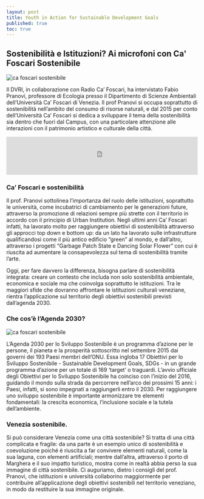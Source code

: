 ```yaml
---
layout: post
title: Youth in Action for Sustainable Development Goals
published: true
toc: true
---
```


## Sostenibilità e Istituzioni? Ai microfoni con Ca' Foscari Sostenibile
![ca foscari sostenibile]({{site.baseurl}}/assets/posts/sostenibile.png)

Il DVRI, in collaborazione con Radio Ca’ Foscari, ha intervistato Fabio Pranovi, professore di Ecologia presso il Dipartimento di Scienze Ambientali dell’Università Ca’ Foscari di Venezia.
Il prof Pranovi si occupa soprattutto di sostenibilità nell’ambito del consumo di risorse naturali, e dal 2015 per conto dell’Università Ca’ Foscari si dedica a sviluppare il tema della sostenibilità sia dentro che fuori dal Campus, con una particolare attenzione alle interazioni con il patrimonio artistico e culturale della città.

<iframe src="https://widget.spreaker.com/player?episode_id=11774236&theme=light&autoplay=false&playlist=false&cover_image_url=https%3A%2F%2Fd3wo5wojvuv7l.cloudfront.net%2Fimages.spreaker.com%2Foriginal%2Feaa4b159720dbb8b64ee51b14aba76d7.jpg" width="100%" height="100px" frameborder="0"></iframe>

### Ca’ Foscari e sostenibilità
Il prof. Pranovi sottolinea l’importanza del ruolo delle istituzioni, soprattutto le università, come incubatrici di cambiamento per le generazioni future, attraverso la promozione di relazioni sempre più strette con il territorio in accordo con il principio di Urban Institution. 
Negli ultimi anni Ca’ Foscari infatti, ha lavorato molto per raggiungere obiettivi di sostenibilità attraverso gli approcci top down e bottom up: da un lato ha lavorato sulle infrastrutture qualificandosi come il più antico edificio “green” al mondo, e dall’altro, attraverso i progetti “Garbage Patch State e Dancing Solar Flower” con cui è riuscita ad aumentare la consapevolezza sul tema di sostenibilità tramite l’arte.

Oggi, per fare davvero la differenza, bisogna parlare di sostenibilità integrata: creare un contesto che includa non solo sostenibilità ambientale, economica e sociale ma che coinvolga soprattutto le istituzioni. Tra le maggiori sfide che dovranno affrontare le istituzioni culturali veneziane, rientra l’applicazione sul territorio degli obiettivi sostenibili previsti dall’agenda 2030. 

### Che cos’è l’Agenda 2030?
![ca foscari sostenibile]({{site.baseurl}}/assets/posts/sostenibile_1.jpeg)

L’Agenda 2030 per lo Sviluppo Sostenibile è un programma d’azione per le persone, il pianeta e la prosperità sottoscritto nel settembre 2015 dai governi dei 193 Paesi membri dell’ONU. Essa ingloba 17 Obiettivi per lo Sviluppo Sostenibile - Sustainable Development Goals, SDGs - in un grande programma d’azione per un totale di 169 ‘target’ o traguardi. L’avvio ufficiale degli Obiettivi per lo Sviluppo Sostenibile ha coinciso con l’inizio del 2016, guidando il mondo sulla strada da percorrere nell’arco dei prossimi 15 anni: i Paesi, infatti, si sono impegnati a raggiungerli entro il 2030. Per raggiungere uno sviluppo sostenibile è importante armonizzare tre elementi fondamentali: la crescita economica, l’inclusione sociale e la tutela dell’ambiente.	

### Venezia sostenibile.
Si può considerare Venezia come una città sostenibile? Si tratta di una città complicata e fragile: da una parte è un esempio unico di sostenibilità e coevoluzione poiché è riuscita a far convivere elementi naturali, come la sua laguna, con elementi artificiali; mentre dall’altra, attraverso il porto di Marghera e il suo impatto turistico, mostra come in realtà abbia perso la sua immagine di città sostenibile. 
Ci auguriamo, dietro i consigli del prof. Pranovi, che istituzioni e università collaborino maggiormente per contribuire all’applicazione degli obiettivi sostenibili nel territorio veneziano, in modo da restituire la sua immagine originale.
